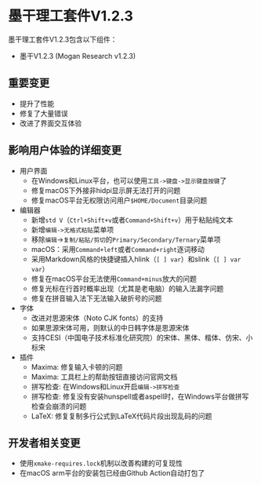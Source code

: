 # 墨干理工套件V1.2.3
墨干理工套件V1.2.3包含以下组件：
+ 墨干V1.2.3 (Mogan Research v1.2.3)

## 重要变更
+ 提升了性能
+ 修复了大量错误
+ 改进了界面交互体验

## 影响用户体验的详细变更
+ 用户界面
  + 在Windows和Linux平台，也可以使用`工具->键盘->显示键盘按键`了
  + 修复macOS下外接非hidpi显示屏无法打开的问题
  + 修复macOS平台无权限访问用户`$HOME/Document`目录问题
+ 编辑器
  + 新增`std V`（`Ctrl+Shift+v`或者`Command+Shift+v`）用于粘贴纯文本
  + 新增`编辑->无格式粘贴`菜单项
  + 移除`编辑`->`复制/粘贴/剪切`的`Primary/Secondary/Ternary`菜单项
  + macOS：采用`Command+left`或者`Command+right`逐词移动
  + 采用Markdown风格的快捷键插入hlink（`[ ] var`）和slink（`[ ] var var`）
  + 修复在macOS平台无法使用`Command+minus`放大的问题
  + 修复光标在行首时概率出现（尤其是老电脑）的输入法漏字问题
  + 修复在拼音输入法下无法输入破折号的问题
+ 字体
  + 改进对思源宋体（Noto CJK fonts）的支持
  + 如果思源宋体可用，则默认的中日韩字体是思源宋体
  + 支持CESI（中国电子技术标准化研究院）的宋体、黑体、楷体、仿宋、小标宋
+ 插件
  + Maxima: 修复输入卡顿的问题
  + Maxima: 工具栏上的帮助按钮直接访问官网文档
  + 拼写检查: 在Windows和Linux开启`编辑->拼写检查`
  + 拼写检查: 修复没有安装hunspell或者aspell时，在Windows平台做拼写检查会崩溃的问题
  + LaTeX: 修复复制多行公式到LaTeX代码片段出现乱码的问题

## 开发者相关变更
+ 使用`xmake-requires.lock`机制以改善构建的可复现性
+ 在macOS arm平台的安装包已经由Github Action自动打包了
